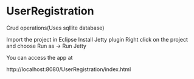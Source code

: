 # UserRegistration
Crud operations(Uses sqllite database)

Import the project in Eclipse
Install Jetty plugin
Right click on the project and choose Run as -> Run Jetty

You can access the app at

http://localhost:8080/UserRegistration/index.html
